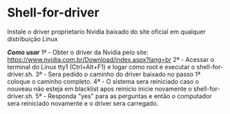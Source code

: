 # Shell-for-driver
Instale o driver proprietario Nvidia baixado do site oficial em qualquer distribuição Linux

***Como usar***
1ª - Obter o driver da Nvidia pelo site: https://www.nvidia.com.br/Download/index.aspx?lang=br
2ª - Acessar o terminal do Linux tty1 (Ctrl+Alt+F1) e logar como root e executar o shell-for-driver.sh.
3ª - Sera pedido o caminho do driver baixado no passo 1ª coloque o caminho completo.
4ª - O sistema sera reiniciado caso o nouveau não esteja em blacklist apos reinicio inicie novamente o shell-for-driver.sh.
5ª - Responda "yes" para as perguntas e então o computador sera reiniciado novamente e o driver sera carregado.
